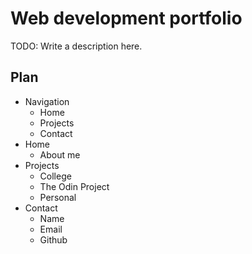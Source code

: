# Web development portfolio

TODO: Write a description here.

## Plan

- Navigation
  - Home
  - Projects
  - Contact
- Home
  - About me
- Projects
  - College
  - The Odin Project
  - Personal
- Contact
  - Name
  - Email
  - Github

